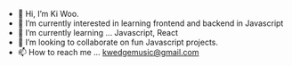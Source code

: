 - 👋 Hi, I’m Ki Woo.
- 👀 I’m currently interested in learning frontend and backend in Javascript
- 🌱 I’m currently learning ... Javascript, React
- 💞️ I’m looking to collaborate on fun Javascript projects.
- 📫 How to reach me ...  kwedgemusic@gmail.com

<!---
kiwookim/kiwookim is a ✨ special ✨ repository because its `README.md` (this file) appears on your GitHub profile.
You can click the Preview link to take a look at your changes.
--->
